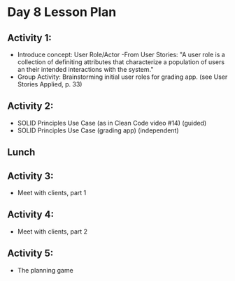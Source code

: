 # Day 8 Lesson Plan

## Activity 1:

- Introduce concept: User Role/Actor
    -From User Stories: "A user role is a collection of definiting attributes that
    characterize a population of users an their intended interactions with the system."
- Group Activity: Brainstorming initial user roles for grading app.
(see User Stories Applied, p. 33)


## Activity 2:

- SOLID Principles Use Case (as in Clean Code video #14) (guided)
- SOLID Principles Use Case (grading app) (independent)

## Lunch

## Activity 3:

- Meet with clients, part 1

## Activity 4:

- Meet with clients, part 2

## Activity 5:

- The planning game



